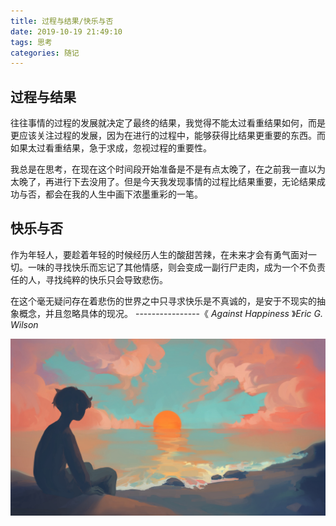 ```yaml
---
title: 过程与结果/快乐与否
date: 2019-10-19 21:49:10
tags: 思考
categories: 随记
---
```




## 过程与结果

往往事情的过程的发展就决定了最终的结果，我觉得不能太过看重结果如何，而是更应该关注过程的发展，因为在进行的过程中，能够获得比结果更重要的东西。而如果太过看重结果，急于求成，忽视过程的重要性。

我总是在思考，在现在这个时间段开始准备是不是有点太晚了，在之前我一直以为太晚了，再进行下去没用了。但是今天我发现事情的过程比结果重要，无论结果成功与否，都会在我的人生中画下浓墨重彩的一笔。

## 快乐与否

作为年轻人，要趁着年轻的时候经历人生的酸甜苦辣，在未来才会有勇气面对一切。一味的寻找快乐而忘记了其他情感，则会变成一副行尸走肉，成为一个不负责任的人，寻找纯粹的快乐只会导致悲伤。

在这个毫无疑问存在着悲伤的世界之中只寻求快乐是不真诚的，是安于不现实的抽象概念，并且忽略具体的现况。  ----------------《 *Against Happiness* 》*Eric G. Wilson*



![](suiji1/1.jpg)